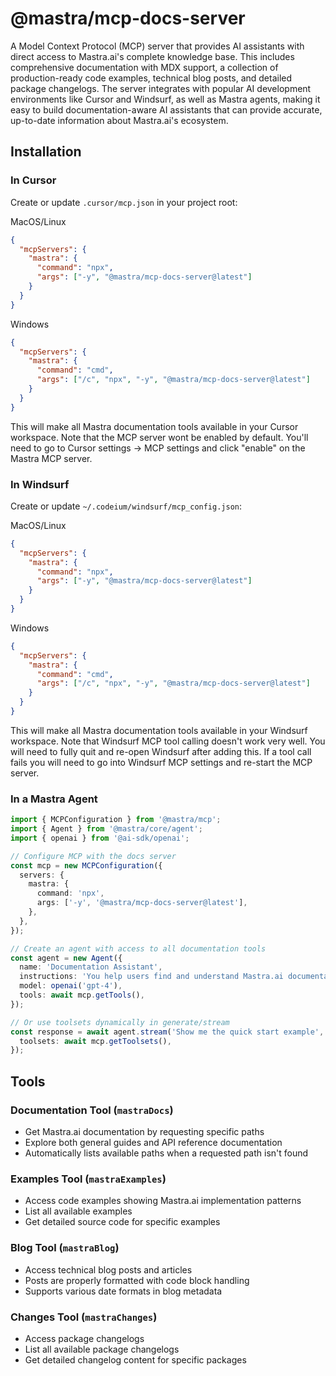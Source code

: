 # @mastra/mcp-docs-server

A Model Context Protocol (MCP) server that provides AI assistants with direct access to Mastra.ai's complete knowledge base. This includes comprehensive documentation with MDX support, a collection of production-ready code examples, technical blog posts, and detailed package changelogs. The server integrates with popular AI development environments like Cursor and Windsurf, as well as Mastra agents, making it easy to build documentation-aware AI assistants that can provide accurate, up-to-date information about Mastra.ai's ecosystem.

## Installation

### In Cursor

Create or update `.cursor/mcp.json` in your project root:

MacOS/Linux

```json
{
  "mcpServers": {
    "mastra": {
      "command": "npx",
      "args": ["-y", "@mastra/mcp-docs-server@latest"]
    }
  }
}
```

Windows

```json
{
  "mcpServers": {
    "mastra": {
      "command": "cmd",
      "args": ["/c", "npx", "-y", "@mastra/mcp-docs-server@latest"]
    }
  }
}
```

This will make all Mastra documentation tools available in your Cursor workspace.
Note that the MCP server wont be enabled by default. You'll need to go to Cursor settings -> MCP settings and click "enable" on the Mastra MCP server.

### In Windsurf

Create or update `~/.codeium/windsurf/mcp_config.json`:

MacOS/Linux

```json
{
  "mcpServers": {
    "mastra": {
      "command": "npx",
      "args": ["-y", "@mastra/mcp-docs-server@latest"]
    }
  }
}
```

Windows

```json
{
  "mcpServers": {
    "mastra": {
      "command": "cmd",
      "args": ["/c", "npx", "-y", "@mastra/mcp-docs-server@latest"]
    }
  }
}
```

This will make all Mastra documentation tools available in your Windsurf workspace.
Note that Windsurf MCP tool calling doesn't work very well. You will need to fully quit and re-open Windsurf after adding this.
If a tool call fails you will need to go into Windsurf MCP settings and re-start the MCP server.

### In a Mastra Agent

```typescript
import { MCPConfiguration } from '@mastra/mcp';
import { Agent } from '@mastra/core/agent';
import { openai } from '@ai-sdk/openai';

// Configure MCP with the docs server
const mcp = new MCPConfiguration({
  servers: {
    mastra: {
      command: 'npx',
      args: ['-y', '@mastra/mcp-docs-server@latest'],
    },
  },
});

// Create an agent with access to all documentation tools
const agent = new Agent({
  name: 'Documentation Assistant',
  instructions: 'You help users find and understand Mastra.ai documentation.',
  model: openai('gpt-4'),
  tools: await mcp.getTools(),
});

// Or use toolsets dynamically in generate/stream
const response = await agent.stream('Show me the quick start example', {
  toolsets: await mcp.getToolsets(),
});
```

## Tools

### Documentation Tool (`mastraDocs`)

- Get Mastra.ai documentation by requesting specific paths
- Explore both general guides and API reference documentation
- Automatically lists available paths when a requested path isn't found

### Examples Tool (`mastraExamples`)

- Access code examples showing Mastra.ai implementation patterns
- List all available examples
- Get detailed source code for specific examples

### Blog Tool (`mastraBlog`)

- Access technical blog posts and articles
- Posts are properly formatted with code block handling
- Supports various date formats in blog metadata

### Changes Tool (`mastraChanges`)

- Access package changelogs
- List all available package changelogs
- Get detailed changelog content for specific packages
